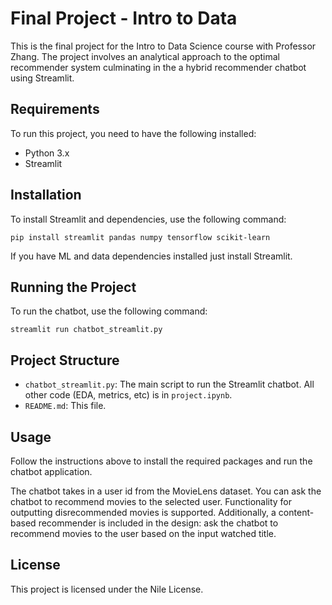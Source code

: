 # Final Project - Intro to Data

This is the final project for the Intro to Data Science course with Professor Zhang. The project involves an analytical approach to the optimal recommender system culminating in the a hybrid recommender chatbot using Streamlit.

## Requirements

To run this project, you need to have the following installed:

- Python 3.x
- Streamlit

## Installation

To install Streamlit and dependencies, use the following command:

```
pip install streamlit pandas numpy tensorflow scikit-learn
```

If you have ML and data dependencies installed just install Streamlit.

## Running the Project

To run the chatbot, use the following command:

```
streamlit run chatbot_streamlit.py
```

## Project Structure

- `chatbot_streamlit.py`: The main script to run the Streamlit chatbot. All other code (EDA, metrics, etc) is in `project.ipynb`.
- `README.md`: This file.

## Usage

Follow the instructions above to install the required packages and run the chatbot application.

The chatbot takes in a user id from the MovieLens dataset. You can ask the chatbot to recommend movies to the selected user. Functionality for outputting disrecommended movies is supported. Additionally, a content-based recommender is included in the design: ask the chatbot to recommend movies to the user based on the input watched title. 

## License

This project is licensed under the Nile License.

